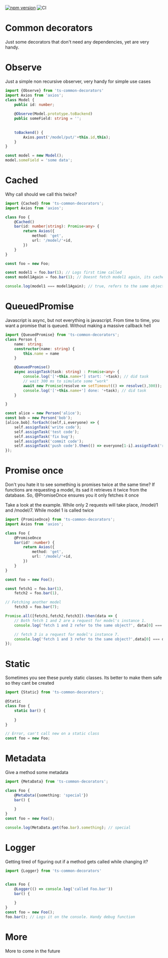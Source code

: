 [![npm version](https://d25lcipzij17d.cloudfront.net/badge.svg?id=js&type=6&v=0.9.10)](https://www.npmjs.com/package/ts-common-decorators) ![CI](https://github.com/jaenster/ts-common-decorators/workflows/CI/badge.svg)

# Common decorators

Just some decorators that don't need any dependencies, yet are very handy.

# Observe
Just a simple non recursive observer, very handy for simple use cases
```typescript
import {Observe} from 'ts-common-decorators'
import Axios from 'axios';
class Model {
    public id: number;
    
    @Observe(Model.prototype.toBackend)
    public someField: string = '';
    
    
    toBackend() {
        Axios.post('/model/put/'+this.id,this);
    }
}

const model = new Model();
model.someField = 'some data';
```

# Cached
Why call should we call this twice?
```typescript
import {Cached} from 'ts-common-decorators';
import Axios from 'axios';

class Foo {
    @Cached()
    bar(id: number|string): Promise<any> {
        return Axios({
            method: 'get',
            url: '/model/'+id,
        })
    }
}

const foo = new Foo;

const model1 = foo.bar(1); // Logs first time called
const model1Again = foo.bar(1); // Doesnt fetch model1 again, its cached!

console.log(model1 === model1Again); // true, refers to the same object
```

# QueuedPromise
Javascript is async, but not everything is javascript. From time to time, you want a promise that is queued. Without making a massive callback hell
```typescript
import {QueuedPromise} from 'ts-common-decorators';
class Person {
    name: string;
    constructor(name: string) {
        this.name = name
    }

    @QueuedPromise()
    async assignTask(task: string) : Promise<any> {
        console.log('['+this.name+'] start: '+task); // did task
        // wait 300 ms to simulate some "work"
        await new Promise(resolve => setTimeout(() => resolve(),300));
        console.log('['+this.name+'] done: '+task); // did task
    }

}

const alice = new Person('alice');
const bob = new Person('bob');
[alice,bob].forEach((self,i,everyone) => {
    self.assignTask('write code');
    self.assignTask('test code');
    self.assignTask('fix bug');
    self.assignTask('commit code');
    self.assignTask('push code').then(() => everyone[1-i].assignTask('review code'));
});
```

# Promise once
Don't you hate it to see something is promises twice at the same time? If functions are requesting a model, its sad it retrieves it twice from the database. So, @PromiseOnce ensures you it only fetches it once

Take a look at the example. While only 2 requests will take place, /model/1 and /model/7. While model 1 is called twice
```typescript
import {PromiseOnce} from 'ts-common-decorators';
import Axios from 'axios';

class Foo {
    @PromiseOnce
    bar(id? :number) {
        return Axios({
            method: 'get',
            url: '/model/'+id,
        })
    }
}

const foo = new Foo();

const fetch1 = foo.bar(1), 
    fetch2 = foo.bar(1),

// Fetching another model
    fetch3 = foo.bar(7);

Promise.all([fetch1,fetch2,fetch3]).then(data => {
    // Both fetch 1 and 2 are a request for model's instance 1.
    console.log('fetch 1 and 2 refer to the same object?', data[0] === data[1]); // true

    // fetch 3 is a request for model's instance 7.
    console.log('fetch 1 and 3 refer to the same object?',data[0] === data[2]); // false
});
```

# Static
Sometimes you see these purely static classes. Its better to make them safe so they cant be created
```typescript
import {Static} from 'ts-common-decorators';

@Static
class Foo {
    static bar() {
    
    }
}

// Error, can't call new on a static class
const foo = new Foo;
```

# Metadata
Give a method some metadata
```typescript
import {MetaData} from 'ts-common-decorators';

class Foo {
    @MetaData({something: 'special'})
    bar() {
    
    }
}
const foo = new Foo();

console.log(MetaData.get(foo.bar).something); // special
```

# Logger
Getting tired of figuring out if a method gets called while changing it? 

```typescript
import {Logger} from 'ts-common-decorators'


class Foo {
    @Logger(() => console.log('called Foo.bar'))
    bar() {
    
    }
}
const foo = new Foo();
foo.bar(); // Logs it on the console. Handy debug function
```
# More
More to come in the future